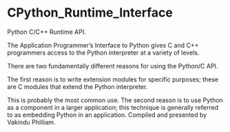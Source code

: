 # CPython_Runtime_Interface
Python C/C++ Runtime API.

The Application Programmer’s Interface to Python gives C and C++ programmers access to the Python interpreter at a variety of levels.

There are two fundamentally different reasons for using the Python/C API.

The first reason is to write extension modules for specific purposes; these are C modules that extend the Python interpreter. 

This is probably the most common use.  The second reason is to use Python as a component in a larger application; this technique is generally referred to as embedding Python in an application. Compiled and presented by Vakindu Philliam.
